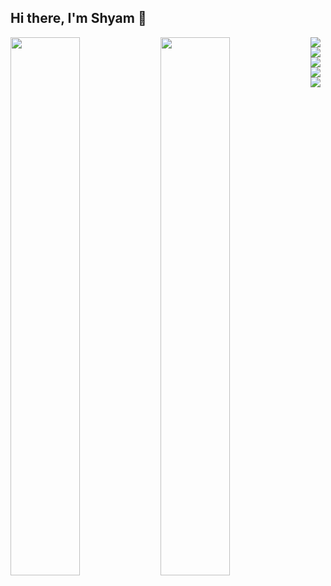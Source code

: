 ## Hi there, I'm Shyam 👋
<img align="left" width="47%" src="https://github-readme-stats.vercel.app/api?username=nrssi&theme=dracula"/>
<img align="left" width="47%" src="https://github-readme-stats.vercel.app/api/top-langs/?username=nrssi&theme=dracula&layout=compact"/> 

<img align="left" src="https://img.shields.io/badge/c-%2300599C.svg?style=for-the-badge&logo=c&logoColor=white"/>
<img align="left" src="https://img.shields.io/badge/c++-%2300599C.svg?style=for-the-badge&logo=c%2B%2B&logoColor=white"/>
<img align="left" src="https://img.shields.io/badge/python-3670A0?style=for-the-badge&logo=python&logoColor=ffdd54"/>
<img align="left" src="https://img.shields.io/badge/rust-%23000000.svg?style=for-the-badge&logo=rust&logoColor=white"/>
<img align="left" src="https://img.shields.io/badge/shell_script-%23121011.svg?style=for-the-badge&logo=gnu-bash&logoColor=white"/>

